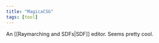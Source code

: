 ```yaml
---
title: "MagicaCSG"
tags: [tool]
---
```


An [[Raymarching and SDFs|SDF]] editor. Seems pretty cool.
